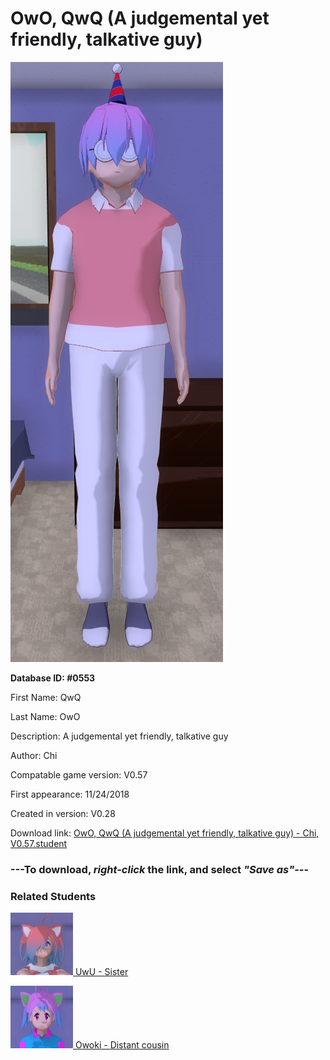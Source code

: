 # OwO, QwQ (A judgemental yet friendly, talkative guy)

<img src="../../Files/Images/OwO, QwQ (A judgemental yet friendly, talkative guy).png" title="OwO, QwQ (A judgemental yet friendly, talkative guy) - Chi, V0.57">

**Database ID: #0553**

First Name: QwQ

Last Name: OwO

Description: A judgemental yet friendly, talkative guy

Author: Chi

Compatable game version: V0.57

First appearance: 11/24/2018

Created in version: V0.28

Download link: <a href="https://raw.githubusercontent.com/Arbiter1223/Daigaku-Gurashi-Custom-Students/master/Files/Student%20Files/OwO%2C%20QwQ%20(A%20judgemental%20yet%20friendly%2C%20talkative%20guy)%20-%20Chi%2C%20V0.57.student">OwO, QwQ (A judgemental yet friendly, talkative guy) - Chi, V0.57.student</a>

### ---**To download, _right-click_ the link, and select _"Save as"_**---

### Related Students

<a href="OwO, UwU (A cute girl who isn't afraid to get pervy).md"><img src="../../Files/Thumbs/OwO, UwU (A cute girl who isn't afraid to get pervy).png" height="100" width="100" title="OwO, UwU (A cute girl who isn't afraid to get pervy) - Chi, V0.57"></a><a href="OwO, UwU (A cute girl who isn't afraid to get pervy).md"> UwU - Sister</a>

<a href="Itami, Owoki (A kind anime enthusiast).md"><img src="../../Files/Thumbs/Itami, Owoki (A kind anime enthusiast).png" height="100" width="100" title="Itami, Owoki (A kind anime enthusiast) - BenPupKao, V0.57"></a><a href="Itami, Owoki (A kind anime enthusiast).md"> Owoki - Distant cousin</a>

